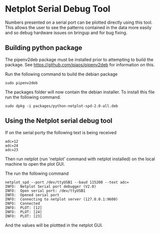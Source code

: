 # Netplot Serial Debug Tool
Numbers presented on a serial port can be plotted directly using this tool.
This allows the user to see the patterns contained in the data more easily
and so debug hardware issues on bringup and for bug fixing.

## Building python package
The pipenv2deb package must be installed prior to attempting to build the package. See https://github.com/pjaos/pipenv2deb
for information on this.

Run the following command to build the debian package
```
sudo pipenv2deb
```

The packages folder will now contain the debian installer.
To install this file run the following command.
```
sudo dpkg -i packages/python-netplot-spd-2.0-all.deb
```

## Using the Netplot serial debug tool
If on the serial porty the following text is being received
```
adc=12
adc=24
adc=23
```

Then run netplot (run 'netplot' command with netplot installed) on the 
local machine to open the plot GUI.

The run the following command
```
netplot_spd --port /dev/ttyUSB1 --baud 115200 --text adc=
INFO:  Netplot Serial port debugger (V2.0)
INFO:  Open serial port: /dev/ttyUSB1
INFO:  Opened serial port
INFO:  Connecting to netplot server (127.0.0.1:9600)
INFO:  Connected
INFO:  PLOT: [12]
INFO:  PLOT: [24]
INFO:  PLOT: [23]
```

And the values will be plottted in the netplot GUI.